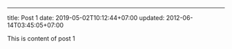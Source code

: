 ---
title: Post 1
date: 2019-05-02T10:12:44+07:00
updated: 2012-06-14T03:45:05+07:00

This is content of post 1